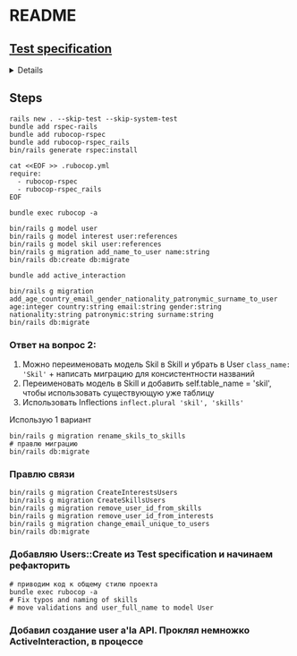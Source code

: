 # README

## [Test specification](https://gist.github.com/wwwermishel/fd2c7973520c270c508720ba3a20e09c)

<summary></summary>
<details>
123
</details>

## Steps

```shell
rails new . --skip-test --skip-system-test
bundle add rspec-rails
bundle add rubocop-rspec
bundle add rubocop-rspec_rails
bin/rails generate rspec:install

cat <<EOF >> .rubocop.yml
require:
  - rubocop-rspec
  - rubocop-rspec_rails
EOF

bundle exec rubocop -a
```

```shell
bin/rails g model user
bin/rails g model interest user:references
bin/rails g model skil user:references
bin/rails g migration add_name_to_user name:string
bin/rails db:create db:migrate
```

```shell
bundle add active_interaction
```

```shell
bin/rails g migration add_age_country_email_gender_nationality_patronymic_surname_to_user age:integer country:string email:string gender:string nationality:string patronymic:string surname:string
bin/rails db:migrate
```

### Ответ на вопрос 2:

1. Можно переименовать модель Skil в Skill и убрать в User `class_name: 'Skil'` + написать миграцию для консистентности названий
2. Переименовать модель в Skill и добавить self.table_name = 'skil', чтобы использовать существующую уже таблицу
3. Использовать Inflections `inflect.plural 'skil', 'skills'`

Использую 1 вариант

```shell
bin/rails g migration rename_skils_to_skills
# правлю миграцию
bin/rails db:migrate
```

### Правлю связи
```shell
bin/rails g migration CreateInterestsUsers
bin/rails g migration CreateSkillsUsers
bin/rails g migration remove_user_id_from_skills
bin/rails g migration remove_user_id_from_interests
bin/rails g migration change_email_unique_to_users
bin/rails db:migrate
```

### Добавляю Users::Create из Test specification и начинаем рефакторить
```shell
# приводим код к общему стилю проекта
bundle exec rubocop -a
# Fix typos and naming of skills
# move validations and user_full_name to model User
```

### Добавил создание user a'la API. Проклял немножко ActiveInteraction, в процессе
